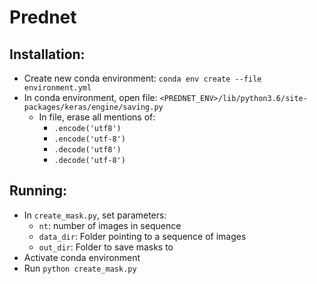 Prednet
=======

Installation:
-------------

- Create new conda environment: `conda env create --file environment.yml`
- In conda environment, open file: `<PREDNET_ENV>/lib/python3.6/site-packages/keras/engine/saving.py`
    - In file, erase all mentions of:
        - `.encode('utf8')`
        - `.encode('utf-8')`
        - `.decode('utf8')`
        - `.decode('utf-8')`

Running:
--------

- In `create_mask.py`, set parameters:
    - `nt`: number of images in sequence
    - `data_dir`: Folder pointing to a sequence of images
    - `out_dir`: Folder to save masks to
- Activate conda environment
- Run `python create_mask.py`